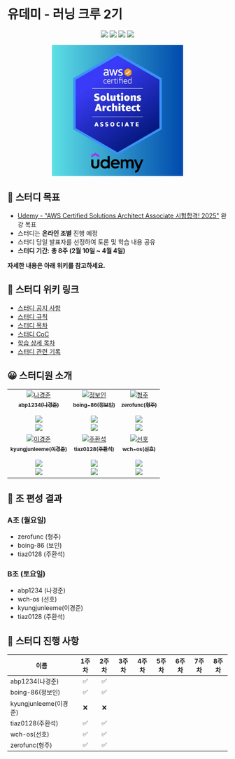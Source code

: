 # 유데미 - 러닝 크루 2기

<p align="center">
  <img src="https://img.shields.io/badge/AWS-FF9900?style=for-the-badge&logo=amazonwebservices&logoColor=white">
  <a href="https://github.com/Udemy-kor/aws-saa"><img src="https://img.shields.io/badge/GitHub-181717?style=for-the-badge&logo=github&logoColor=white"/></a>
  <img src="https://img.shields.io/badge/KakaoTalk-FFCD00?style=for-the-badge&logo=kakaotalk&logoColor=black"/>
  <img src="https://img.shields.io/badge/Discord-5865F2?style=for-the-badge&logo=discord&logoColor=white"/>
</p>

<p align="center">
  <img src="markdown/img/saa.png" width="300" height="300" />
</p>

## 🎯 스터디 목표

- [Udemy - "AWS Certified Solutions Architect Associate 시험합격! 2025"](https://www.udemy.com/share/105HsY3@-Eq7TFAKPwVm6-0KDC3GH-fAUz9t_GWqpwEyejvo7Ch_s3vfFxIiQb3XQJg1ErMXOA==/) 완강 목표
- 스터디는 **온라인 조별** 진행 예정
- 스터디 당일 발표자를 선정하여 토론 및 학습 내용 공유
- **스터디 기간:** **총 8주 (2월 10일 ~ 4월 4일)**

**자세한 내용은 아래 위키를 참고하세요.**

## 📖 스터디 위키 링크

- [스터디 공지 사항](https://github.com/Udemy-kor/aws-saa/wiki/00-%EC%8A%A4%ED%84%B0%EB%94%94-%EA%B3%B5%EC%A7%80-%EC%82%AC%ED%95%AD)
- [스터디 규칙](https://github.com/Udemy-kor/aws-saa/wiki/01-%EC%8A%A4%ED%84%B0%EB%94%94-%EA%B7%9C%EC%B9%99)
- [스터디 목차](https://github.com/Udemy-kor/aws-saa/wiki/02-%ED%95%99%EC%8A%B5-%EB%AA%A9%EC%B0%A8)
- [스터디 CoC](https://github.com/Udemy-kor/aws-saa/wiki/03-%EC%8A%A4%ED%84%B0%EB%94%94-CoC)
- [학습 상세 목차](https://github.com/Udemy-kor/aws-saa/wiki/04-%ED%95%99%EC%8A%B5-%EC%83%81%EC%84%B8-%EB%AA%A9%EC%B0%A8)
- [스터디 관련 기록](https://github.com/Udemy-kor/aws-saa/wiki/05-%EC%8A%A4%ED%84%B0%EB%94%94-%EA%B4%80%EB%A0%A8-%EA%B8%B0%EB%A1%9D)

## 😀 스터디원 소개

<div align="center">
  <table>
    <tr>
      <td align="center">
        <!-- <a href="https://www.credly.com/badges/cd6a3189-09b9-48a7-94a0-11e3fe1fcc14/public_url">
          <img src="https://img.shields.io/badge/-자격증_취득!🎉-FF6B00?style=flat&logo=credly&logoColor=white">
        </a>
        <br /> -->
        <a href="https://github.com/abp1234">
          <img src="https://avatars.githubusercontent.com/u/156388823?v=4" width="100px;" alt="나경준"/>
          <br />
          <sub><b>abp1234(나경준)</b></sub>
          <br />
        </a>
        <br />
        <a href="https://github.com/Udemy-kor/aws-saa/pulls?q=assignee%3Aabp1234">
          <img src="https://img.shields.io/badge/진행률-1%2F8-blue?style=flat-square"/>
        </a>
        <br />
        <a href="https://github.com/Udemy-kor/aws-saa/pulls?q=assignee%3Aabp1234">
          <img src="https://img.shields.io/badge/PR-보러가기-blueviolet?style=flat-square"/>
        </a>
        <br />
      </td>
      <td align="center">
        <!-- <a href="https://www.credly.com/badges/cd6a3189-09b9-48a7-94a0-11e3fe1fcc14/public_url">
          <img src="https://img.shields.io/badge/-자격증_취득!🎉-FF6B00?style=flat&logo=credly&logoColor=white">
        </a>
        <br /> -->
        <a href="https://github.com/boing-86">
          <img src="https://avatars.githubusercontent.com/u/54930076?v=4" width="100px;" alt="정보인"/>
          <br />
          <sub><b>boing-86(정보인)</b></sub>
          <br />
        </a>
        <br />
        <a href="https://github.com/Udemy-kor/aws-saa/pulls?q=assignee%3Aboing-86">
          <img src="https://img.shields.io/badge/진행률-1%2F8-blue?style=flat-square"/>
        </a>
        <br />
        <a href="https://github.com/Udemy-kor/aws-saa/pulls?q=assignee%3Aboing-86">
          <img src="https://img.shields.io/badge/PR-보러가기-blueviolet?style=flat-square"/>
        </a>
        <br />
      </td>
      <td align="center">
        <!-- <a href="https://www.credly.com/badges/cd6a3189-09b9-48a7-94a0-11e3fe1fcc14/public_url">
          <img src="https://img.shields.io/badge/-자격증_취득!🎉-FF6B00?style=flat&logo=credly&logoColor=white">
        </a>
        <br /> -->
        <a href="https://github.com/zerofunc">
          <img src="https://avatars.githubusercontent.com/u/6914456?v=4" width="100px;" alt="형주"/>
          <br />
          <sub><b>zerofunc(형주)</b></sub>
          <br />
        </a>
        <br />
        <a href="https://github.com/Udemy-kor/aws-saa/pulls?q=assignee%3Azerofunc">
          <img src="https://img.shields.io/badge/진행률-1%2F8-blue?style=flat-square"/>
        </a>
        <br />
        <a href="https://github.com/Udemy-kor/aws-saa/pulls?q=assignee%3Azerofunc">
          <img src="https://img.shields.io/badge/PR-보러가기-blueviolet?style=flat-square"/>
        </a>
        <br />
      </td>
    </tr>
    <tr>
      <td align="center">
        <!-- <a href="https://www.credly.com/badges/cd6a3189-09b9-48a7-94a0-11e3fe1fcc14/public_url">
          <img src="https://img.shields.io/badge/-자격증_취득!🎉-FF6B00?style=flat&logo=credly&logoColor=white">
        </a>
        <br /> -->
        <a href="https://github.com/kyungjunleeme">
          <img src="https://avatars.githubusercontent.com/u/45473846?v=4" width="100px;" alt="이경준"/>
          <br />
          <sub><b>kyungjunleeme(이경준)</b></sub>
          <br />
        </a>
        <br />
        <a href="https://github.com/Udemy-kor/aws-saa/pulls?q=assignee%3Akyungjunleeme">
          <img src="https://img.shields.io/badge/진행률-1%2F8-blue?style=flat-square"/>
        </a>
        <br />
        <a href="https://github.com/Udemy-kor/aws-saa/pulls?q=assignee%3Akyungjunleeme">
          <img src="https://img.shields.io/badge/PR-보러가기-blueviolet?style=flat-square"/>
        </a>
        <br />
      </td>
      <td align="center">
        <!-- <a href="https://www.credly.com/badges/cd6a3189-09b9-48a7-94a0-11e3fe1fcc14/public_url">
          <img src="https://img.shields.io/badge/-자격증_취득!🎉-FF6B00?style=flat&logo=credly&logoColor=white">
        </a>
        <br /> -->
        <a href="https://github.com/tiaz0128">
          <img src="https://avatars.githubusercontent.com/u/44606727?v=4" width="100px;" alt="주환석"/>
          <br />
          <sub><b>tiaz0128(주환석)</b></sub>
          <br />
        </a>
        <br />
        <a href="https://github.com/Udemy-kor/aws-saa/pulls?q=assignee%3Atiaz0128">
          <img src="https://img.shields.io/badge/진행률-1%2F8-blue?style=flat-square"/>
        </a>
        <br />
        <a href="https://github.com/Udemy-kor/aws-saa/pulls?q=assignee%3Atiaz0128">
          <img src="https://img.shields.io/badge/PR-보러가기-blueviolet?style=flat-square"/>
        </a>
        <br />
      </td>
      <td align="center">
        <!-- <a href="https://www.credly.com/badges/cd6a3189-09b9-48a7-94a0-11e3fe1fcc14/public_url">
          <img src="https://img.shields.io/badge/-자격증_취득!🎉-FF6B00?style=flat&logo=credly&logoColor=white">
        </a>
        <br /> -->
        <a href="https://github.com/wch-os">
          <img src="https://avatars.githubusercontent.com/u/99057845?v=4" width="100px;" alt="선호"/>
          <br />
          <sub><b>wch-os(선호)</b></sub>
          <br />
        </a>
        <br />
        <a href="https://github.com/Udemy-kor/aws-saa/pulls?q=assignee%3Awch-os">
          <img src="https://img.shields.io/badge/진행률-1%2F8-blue?style=flat-square"/>
        </a>
        <br />
        <a href="https://github.com/Udemy-kor/aws-saa/pulls?q=assignee%3Awch-os">
          <img src="https://img.shields.io/badge/PR-보러가기-blueviolet?style=flat-square"/>
        </a>
        <br />
      </td>
    </tr>
  </table>
</div>

## 👥 조 편성 결과

### A조 (월요일)

- zerofunc (형주)
- boing-86 (보인)
- tiaz0128 (주환석)

### B조 (토요일)

- abp1234 (나경준)
- wch-os (선호)
- kyungjunleeme(이경준)
- tiaz0128 (주환석)

## 📅 스터디 진행 사항

| 이름 | 1주차 | 2주차 | 3주차 | 4주차 | 5주차 | 6주차 | 7주차 | 8주차 |
| --- | :---: | :---: | :---: | :---: | :---: | :---: | :---: | :---: |
| abp1234(나경준) | ✅ | ✅ |  |  |  |  |  |  |
| boing-86(정보인) | ✅ | ✅ |  |  |  |  |  |  |
| kyungjunleeme(이경준) | ❌ | ❌ |  |  |  |  |  |  |
| tiaz0128(주환석) | ✅ | ✅ |  |  |  |  |  |  |
| wch-os(선호) | ✅ | ✅ |  |  |  |  |  |  |
| zerofunc(형주) | ✅ | ✅ |  |  |  |  |  |  |

